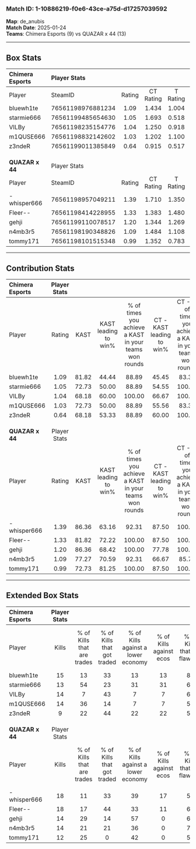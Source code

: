 ### Match ID: 1-10886219-f0e6-43ce-a75d-d17257039592  
**Map**: de_anubis  
**Match Date**: 2025-01-24  
**Teams**: Chimera Esports (9) vs QUAZAR x 44 (13)  

---  

## Box Stats  

| **Chimera Esports** | Player Stats      |        |           |          |       |      |       |         |        |      |     |
| :- | :- | :-: | :-: | :-: | :-: | :-: | :-: | :-: | :-: | :-: | :-: |
| Player              | SteamID           | Rating | CT Rating | T Rating | KAST  | ADR  | Kills | Assists | Deaths | K/D  | HS% |
| bluewh1te           | 76561198976881234 |  1.09  |   1.434   |  1.004   | 81.82 | 69.9 |  15   |    2    |   16   | 0.94 | 46  |
| starmie666          | 76561199485654630 |  1.05  |   1.693   |  0.518   | 72.73 | 79.6 |  13   |    6    |   14   | 0.93 | 69  |
| VILBy               | 76561198235154776 |  1.04  |   1.250   |  0.918   | 68.18 | 76.3 |  14   |    6    |   14   | 1.00 | 42  |
| m1QUSE666           | 76561198832142602 |  1.03  |   1.202   |  1.100   | 72.73 | 81.3 |  14   |    4    |   16   | 0.88 | 64  |
| z3ndeR              | 76561199011385849 |  0.64  |   0.915   |  0.517   | 68.18 | 42.5 |   9   |    5    |   18   | 0.50 | 11  |
|                     |                   |        |           |          |       |      |       |         |        |      |     |
|                     |                   |        |           |          |       |      |       |         |        |      |     |
|                     |                   |        |           |          |       |      |       |         |        |      |     |
| **QUAZAR x 44**     | Player Stats      |        |           |          |       |      |       |         |        |      |     |
| Player              | SteamID           | Rating | CT Rating | T Rating | KAST  | ADR  | Kills | Assists | Deaths | K/D  | HS% |
| -whisper666         | 76561198957049211 |  1.39  |   1.710   |  1.350   | 86.36 | 94.1 |  18   |    7    |   14   | 1.29 | 72  |
| Fleer--             | 76561198414228955 |  1.33  |   1.383   |  1.480   | 81.82 | 86.2 |  18   |    5    |   14   | 1.29 | 50  |
| gehji               | 76561199110078517 |  1.20  |   1.344   |  1.269   | 86.36 | 78.8 |  14   |   11    |   14   | 1.00 | 42  |
| n4mb3r5             | 76561198190348826 |  1.09  |   1.484   |  1.108   | 77.27 | 63.5 |  14   |    6    |   13   | 1.08 | 42  |
| tommy171            | 76561198101515348 |  0.99  |   1.352   |  0.783   | 72.73 | 60.2 |  12   |    6    |   12   | 1.00 | 41  |
---  

## Contribution Stats  

| **Chimera Esports** | Player Stats |       |                      |                                                        |                           |                                                             |                          |                                                            |
| :- | :-: | :-: | :-: | :-: | :-: | :-: | :-: | :-: |
| Player              |    Rating    | KAST  | KAST leading to win% | % of times you achieve a KAST in your teams won rounds | CT - KAST leading to win% | CT - % of times you achieve a KAST in your teams won rounds | T - KAST leading to win% | T - % of times you achieve a KAST in your teams won rounds |
| bluewh1te           |     1.09     | 81.82 |        44.44         |                         88.89                          |           45.45           |                            83.33                            |          42.86           |                           100.00                           |
| starmie666          |     1.05     | 72.73 |        50.00         |                         88.89                          |           54.55           |                           100.00                            |          40.00           |                           66.67                            |
| VILBy               |     1.04     | 68.18 |        60.00         |                         100.00                         |           66.67           |                           100.00                            |          50.00           |                           100.00                           |
| m1QUSE666           |     1.03     | 72.73 |        50.00         |                         88.89                          |           55.56           |                            83.33                            |          42.86           |                           100.00                           |
| z3ndeR              |     0.64     | 68.18 |        53.33         |                         88.89                          |           60.00           |                           100.00                            |          40.00           |                           66.67                            |
|                     |              |       |                      |                                                        |                           |                                                             |                          |                                                            |
|                     |              |       |                      |                                                        |                           |                                                             |                          |                                                            |
|                     |              |       |                      |                                                        |                           |                                                             |                          |                                                            |
| **QUAZAR x 44**     | Player Stats |       |                      |                                                        |                           |                                                             |                          |                                                            |
| Player              |    Rating    | KAST  | KAST leading to win% | % of times you achieve a KAST in your teams won rounds | CT - KAST leading to win% | CT - % of times you achieve a KAST in your teams won rounds | T - KAST leading to win% | T - % of times you achieve a KAST in your teams won rounds |
| -whisper666         |     1.39     | 86.36 |        63.16         |                         92.31                          |           87.50           |                           100.00                            |          45.45           |                           83.33                            |
| Fleer--             |     1.33     | 81.82 |        72.22         |                         100.00                         |           87.50           |                           100.00                            |          60.00           |                           100.00                           |
| gehji               |     1.20     | 86.36 |        68.42         |                         100.00                         |           77.78           |                           100.00                            |          60.00           |                           100.00                           |
| n4mb3r5             |     1.09     | 77.27 |        70.59         |                         92.31                          |           66.67           |                            85.71                            |          75.00           |                           100.00                           |
| tommy171            |     0.99     | 72.73 |        81.25         |                         100.00                         |           87.50           |                           100.00                            |          75.00           |                           100.00                           |
---  

## Extended Box Stats  

| **Chimera Esports** | Player Stats |                            |                            |                                    |                         |                              |                                 |        |                             |                                     |                          |                               |                            |
| :- | :-: | :-: | :-: | :-: | :-: | :-: | :-: | :-: | :-: | :-: | :-: | :-: | :-: |
| Player              |    Kills     | % of Kills that are trades | % of Kills that got traded | % of Kills against a lower economy | % of Kills against ecos | % of Kills that are flawless | % of Kills that are close duels | Deaths | % of Deaths that get traded | % of Deaths against a lower economy | % of Deaths against ecos | % of Deaths that are flawless | % of Deaths that are close |
| bluewh1te           |      15      |             13             |             33             |                 13                 |           13            |              80              |                0                |   16   |             38              |                  0                  |            0             |              56               |             6              |
| starmie666          |      13      |             54             |             23             |                 31                 |           31            |              69              |               15                |   14   |              7              |                  7                  |            7             |              50               |             14             |
| VILBy               |      14      |             7              |             43             |                 7                  |            7            |              64              |               14                |   14   |             14              |                 14                  |            7             |              64               |             0              |
| m1QUSE666           |      14      |             36             |             14             |                 7                  |            7            |              50              |                7                |   16   |             38              |                  6                  |            6             |              50               |             6              |
| z3ndeR              |      9       |             22             |             44             |                 22                 |           22            |              56              |               11                |   18   |             22              |                  6                  |            6             |              83               |             6              |
|                     |              |                            |                            |                                    |                         |                              |                                 |        |                             |                                     |                          |                               |                            |
|                     |              |                            |                            |                                    |                         |                              |                                 |        |                             |                                     |                          |                               |                            |
|                     |              |                            |                            |                                    |                         |                              |                                 |        |                             |                                     |                          |                               |                            |
| **QUAZAR x 44**     | Player Stats |                            |                            |                                    |                         |                              |                                 |        |                             |                                     |                          |                               |                            |
| Player              |    Kills     | % of Kills that are trades | % of Kills that got traded | % of Kills against a lower economy | % of Kills against ecos | % of Kills that are flawless | % of Kills that are close duels | Deaths | % of Deaths that get traded | % of Deaths against a lower economy | % of Deaths against ecos | % of Deaths that are flawless | % of Deaths that are close |
| -whisper666         |      18      |             11             |             33             |                 39                 |           17            |              50              |                0                |   14   |             36              |                 36                  |            7             |              64               |             14             |
| Fleer--             |      18      |             17             |             44             |                 33                 |           11            |              67              |                6                |   14   |             29              |                 43                  |            0             |              50               |             7              |
| gehji               |      14      |             29             |             14             |                 57                 |            0            |              64              |               21                |   14   |             36              |                 29                  |            0             |              50               |             14             |
| n4mb3r5             |      14      |             21             |             21             |                 36                 |            0            |              79              |                0                |   13   |             31              |                 38                  |            0             |              77               |             8              |
| tommy171            |      12      |             25             |             0              |                 42                 |            0            |              50              |                8                |   12   |             17              |                 25                  |            0             |              83               |             0              |
